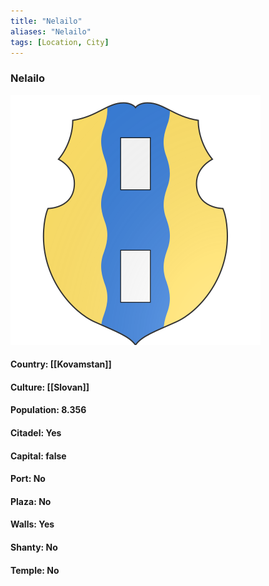 ```yaml
---
title: "Nelailo"
aliases: "Nelailo"
tags: [Location, City]
---
```

### Nelailo
![](attachment/71965190a099f3d84f56d793ee9539db.svg)

#### Country: [[Kovamstan]]

#### Culture: [[Slovan]]

#### Population: 8.356

#### Citadel: Yes

#### Capital: false

#### Port: No

#### Plaza: No

#### Walls: Yes

#### Shanty: No

#### Temple: No

